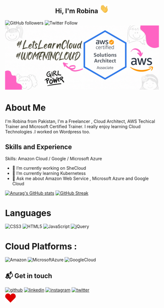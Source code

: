 <h2 align="center">Hi, I'm Robina <img src="hi.gif" height="30" width="30"></h2>

![GitHub followers](https://img.shields.io/github/followers/robina?style=social)
![Twitter Follow](https://img.shields.io/twitter/follow/RobinaMirbahar?style=social)
<br>
<img align="center"><img src="welcomebannergif.gif">

# About Me
I'm Robina from Pakistan, I'm a Freelancer , Cloud Architect, AWS Techical Trainer and Microsoft Certified Trainer. I really enjoy learning Cloud Technologies .I worked on Wordpress too.

## Skills and Experience
Skills: Amazon Cloud / Google / Microsoft Azure

- 🔭 I’m currently working on SheCloud 
- 🌱 I’m currently learning Kubernetess 
- 💬 Ask me about Amazon Web Service , Microsoft Azure and Google Cloud


[![Anurag's GitHub stats](https://github-readme-stats.vercel.app/api?username=robinamirbahar)](https://github.com/anuraghazra/github-readme-stats)
[![GitHub Streak](https://github-readme-streak-stats.herokuapp.com/?user=robinamirbahar)](https://git.io/streak-stats)

# Languages  
![CSS3](https://img.shields.io/badge/css3-%231572B6.svg?style=for-the-badge&logo=css3&logoColor=white)
![HTML5](https://img.shields.io/badge/html5-%23E34F26.svg?style=for-the-badge&logo=html5&logoColor=white)
![JavaScript](https://img.shields.io/badge/javascript-%23323330.svg?style=for-the-badge&logo=javascript&logoColor=%23F7DF1E)
![jQuery](https://img.shields.io/badge/jquery-%230769AD.svg?style=for-the-badge&logo=jquery&logoColor=white)

# Cloud Platforms : 
![Amazon](https://img.shields.io/badge/amazon-solution%20architect-orange)
![MicrosoftAzure](https://img.shields.io/badge/Microsoft%20Azure-Azure%20Administrator-blue)
![GoogleCloud](https://img.shields.io/badge/Google%20Cloud-google-blue)


## 📬 Get in touch

[<img src='https://cdn.jsdelivr.net/npm/simple-icons@3.0.1/icons/github.svg' alt='github' height='40'>](https://github.com/robinamirbahar)  [<img src='https://cdn.jsdelivr.net/npm/simple-icons@3.0.1/icons/linkedin.svg' alt='linkedin' height='40'>](https://www.linkedin.com/in/robina-mallah/)  [<img src='https://cdn.jsdelivr.net/npm/simple-icons@3.0.1/icons/instagram.svg' alt='instagram' height='40'>](https://www.instagram.com/she.cloud/)  [<img src='https://cdn.jsdelivr.net/npm/simple-icons@3.0.1/icons/twitter.svg' alt='twitter' height='40'>](https://twitter.com/robinamirbahar)  
<a href='https://docs.github.com/en/github/supporting-the-open-source-community-with-github-sponsors'><img src='https://raw.githubusercontent.com/acervenky/animated-github-badges/master/assets/sponsorbadge.gif' width='35' height='35'></a> 


